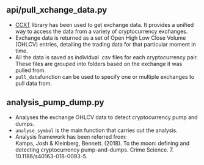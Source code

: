 ﻿## api/pull_xchange_data.py
- [CCXT](https://github.com/ccxt/ccxt) library has been used to get exchange data. It provides a unified way to access the data from a variety of cryptocurrency exchanges.
-   Exchange data is returned as a set of Open High Low Close Volume (OHLCV) entries, detailing the trading data for that particular moment in time.
- All the data is saved as individual .csv files for each cryptocurrency pair. These files are grouped into folders based on the exchange it was pulled from. 
- `pull_data`function can be used to specify one or multiple exchanges to pull data from.
 
 ## analysis_pump_dump.py
- Analyses the exchange OHLCV data to detect cryptocurrency pump and dumps.
- `analyse_symbol` is the main function that carries out the analysis.
 - Analysis framework has been referred from:  
Kamps, Josh & Kleinberg, Bennett. (2018). To the moon: defining and detecting cryptocurrency pump-and-dumps. Crime Science. 7. 10.1186/s40163-018-0093-5.

